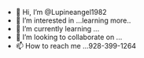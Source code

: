 - 👋 Hi, I’m @Lupineangel1982
- 👀 I’m interested in ...learning more..
- 🌱 I’m currently learning ...
- 💞️ I’m looking to collaborate on ...
- 📫 How to reach me ...928-399-1264

<!---
Lupineangel1982/Lupineangel1982 is a ✨ special ✨ repository because its `README.md` (this file) appears on your GitHub profile.
You can click the Preview link to take a look at your changes.
--->
